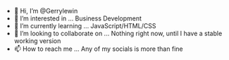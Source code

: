 - 👋 Hi, I’m @Gerrylewin
- 👀 I’m interested in ... Business Development
- 🌱 I’m currently learning ... JavaScript/HTML/CSS
- 💞️ I’m looking to collaborate on ... Nothing right now, until I have a stable working version
- 📫 How to reach me ... Any of my socials is more than fine

<!---
Gerrylewin/Gerrylewin is a ✨ special ✨ repository because its `README.md` (this file) appears on your GitHub profile.
You can click the Preview link to take a look at your changes.
--->
